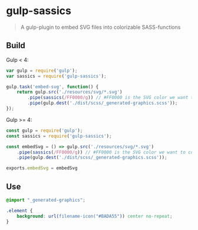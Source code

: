 # gulp-sassics

> A gulp-plugin to embed SVG files into colorizable SASS-functions

## Build

Gulp < 4:

```js
var gulp = require('gulp');
var sassics = require('gulp-sassics');

gulp.task('embed-svg', function() {
    return gulp.src('./resources/svg/*.svg')
    	.pipe(sassics(/FF0000/g)) // #FF0000 is the SVG color we want to control
        .pipe(gulp.dest('./dist/scss/_generated-graphics.scss'));
});
```

Gulp >= 4:

```js
const gulp = require('gulp');
const sassics = require('gulp-sassics');

const embedSvg = () => gulp.src('./resources/svg/*.svg')
    .pipe(sassics(/FF0000/g)) // #FF0000 is the SVG color we want to control
    .pipe(gulp.dest('./dist/scss/_generated-graphics.scss'));

exports.embedSvg = embedSvg
```

## Use

```scss
@import "_generated-graphics";

.element {
    background: url(filename-icon("#BADA55")) center no-repeat;
}

```
